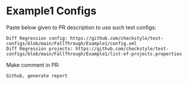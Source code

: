 # Example1 Configs
Paste below given to PR description to use such test configs:
```
Diff Regression config: https://github.com/checkstyle/test-configs/blob/main/FallThrough/Example1/config.xml
Diff Regression projects: https://github.com/checkstyle/test-configs/blob/main/FallThrough/Example1/list-of-projects.properties
```
Make comment in PR:
```
Github, generate report
```
